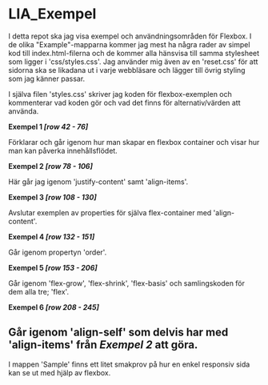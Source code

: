 # LIA_Exempel
I detta repot ska jag visa exempel och användningsområden för Flexbox.
I de olika "Example"-mapparna kommer jag mest ha några rader av simpel kod till index.html-filerna och de kommer alla hänsvisa till samma stylesheet som ligger i 'css/styles.css'.
Jag använder mig även av en 'reset.css' för att sidorna ska se likadana ut i varje webbläsare och lägger till övrig styling som jag känner passar.

I själva filen 'styles.css' skriver jag koden för flexbox-exemplen och kommenterar vad koden gör och vad det finns för alternativ/värden att använda.

**Exempel 1 _[row 42 - 76]_**

Förklarar och går igenom hur man skapar en flexbox container och visar hur man kan påverka innehållsflödet.

**Exempel 2 _[row 78 - 106]_**

Här går jag igenom 'justify-content' samt 'align-items'.

**Exempel 3 _[row 108 - 130]_**

Avslutar exemplen av properties för själva flex-container med 'align-content'.

**Exempel 4 _[row 132 - 151]_**

Går igenom propertyn 'order'.

**Exempel 5 _[row 153 - 206]_**

Går igenom 'flex-grow', 'flex-shrink', 'flex-basis' och samlingskoden för dem alla tre; 'flex'.

**Exempel 6 _[row 208 - 245]_**

Går igenom 'align-self' som delvis har med 'align-items' från *Exempel 2* att göra.
---
I mappen 'Sample' finns ett litet smakprov på hur en enkel responsiv sida kan se ut med hjälp av flexbox.
